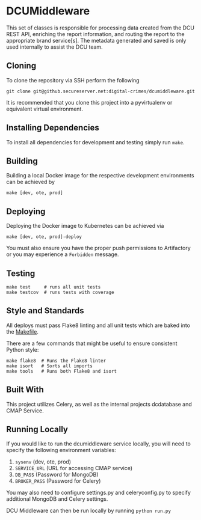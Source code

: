 # DCUMiddleware

This set of classes is responsible for processing data created from the DCU REST API, enriching the report information, and routing the report to the appropriate brand service[s].
The metadata generated and saved is only used internally to assist the DCU team.

## Cloning
To clone the repository via SSH perform the following
```
git clone git@github.secureserver.net:digital-crimes/dcumiddleware.git
```

It is recommended that you clone this project into a pyvirtualenv or equivalent virtual environment.

## Installing Dependencies
To install all dependencies for development and testing simply run `make`.

## Building
Building a local Docker image for the respective development environments can be achieved by
```
make [dev, ote, prod]
```

## Deploying
Deploying the Docker image to Kubernetes can be achieved via
```
make [dev, ote, prod]-deploy
```
You must also ensure you have the proper push permissions to Artifactory or you may experience a `Forbidden` message.

## Testing
```
make test     # runs all unit tests
make testcov  # runs tests with coverage
```

## Style and Standards
All deploys must pass Flake8 linting and all unit tests which are baked into the [Makefile](Makfile).

There are a few commands that might be useful to ensure consistent Python style:

```
make flake8  # Runs the Flake8 linter
make isort   # Sorts all imports
make tools   # Runs both Flake8 and isort
```

## Built With
This project utilizes Celery, as well as the internal projects dcdatabase and CMAP Service.

## Running Locally
If you would like to run the dcumiddleware service locally, you will need to specify the following environment variables:
1. `sysenv` (dev, ote, prod)
2. `SERVICE_URL` (URL for accessing CMAP service)
3. `DB_PASS` (Password for MongoDB)
4. `BROKER_PASS` (Password for Celery)

You may also need to configure settings.py and celeryconfig.py to specify additional MongoDB and Celery settings.

DCU Middleware can then be run locally by running `python run.py`